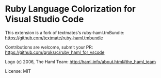 # Ruby Language Colorization for Visual Studio Code 
This extension is a fork of textmates's ruby-haml.tmBundle: https://github.com/textmate/ruby-haml.tmbundle

Contributions are welcome, submit your PR: https://github.com/groksrc/ruby_haml_for_vscode

Logo (c) 2006, The Haml Team: http://haml.info/about.html#the_haml_team

License: MIT